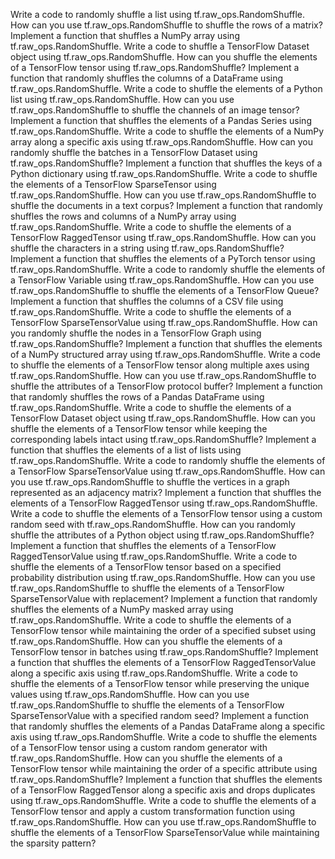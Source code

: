 Write a code to randomly shuffle a list using tf.raw_ops.RandomShuffle.
How can you use tf.raw_ops.RandomShuffle to shuffle the rows of a matrix?
Implement a function that shuffles a NumPy array using tf.raw_ops.RandomShuffle.
Write a code to shuffle a TensorFlow Dataset object using tf.raw_ops.RandomShuffle.
How can you shuffle the elements of a TensorFlow tensor using tf.raw_ops.RandomShuffle?
Implement a function that randomly shuffles the columns of a DataFrame using tf.raw_ops.RandomShuffle.
Write a code to shuffle the elements of a Python list using tf.raw_ops.RandomShuffle.
How can you use tf.raw_ops.RandomShuffle to shuffle the channels of an image tensor?
Implement a function that shuffles the elements of a Pandas Series using tf.raw_ops.RandomShuffle.
Write a code to shuffle the elements of a NumPy array along a specific axis using tf.raw_ops.RandomShuffle.
How can you randomly shuffle the batches in a TensorFlow Dataset using tf.raw_ops.RandomShuffle?
Implement a function that shuffles the keys of a Python dictionary using tf.raw_ops.RandomShuffle.
Write a code to shuffle the elements of a TensorFlow SparseTensor using tf.raw_ops.RandomShuffle.
How can you use tf.raw_ops.RandomShuffle to shuffle the documents in a text corpus?
Implement a function that randomly shuffles the rows and columns of a NumPy array using tf.raw_ops.RandomShuffle.
Write a code to shuffle the elements of a TensorFlow RaggedTensor using tf.raw_ops.RandomShuffle.
How can you shuffle the characters in a string using tf.raw_ops.RandomShuffle?
Implement a function that shuffles the elements of a PyTorch tensor using tf.raw_ops.RandomShuffle.
Write a code to randomly shuffle the elements of a TensorFlow Variable using tf.raw_ops.RandomShuffle.
How can you use tf.raw_ops.RandomShuffle to shuffle the elements of a TensorFlow Queue?
Implement a function that shuffles the columns of a CSV file using tf.raw_ops.RandomShuffle.
Write a code to shuffle the elements of a TensorFlow SparseTensorValue using tf.raw_ops.RandomShuffle.
How can you randomly shuffle the nodes in a TensorFlow Graph using tf.raw_ops.RandomShuffle?
Implement a function that shuffles the elements of a NumPy structured array using tf.raw_ops.RandomShuffle.
Write a code to shuffle the elements of a TensorFlow tensor along multiple axes using tf.raw_ops.RandomShuffle.
How can you use tf.raw_ops.RandomShuffle to shuffle the attributes of a TensorFlow protocol buffer?
Implement a function that randomly shuffles the rows of a Pandas DataFrame using tf.raw_ops.RandomShuffle.
Write a code to shuffle the elements of a TensorFlow Dataset object using tf.raw_ops.RandomShuffle.
How can you shuffle the elements of a TensorFlow tensor while keeping the corresponding labels intact using tf.raw_ops.RandomShuffle?
Implement a function that shuffles the elements of a list of lists using tf.raw_ops.RandomShuffle.
Write a code to randomly shuffle the elements of a TensorFlow SparseTensorValue using tf.raw_ops.RandomShuffle.
How can you use tf.raw_ops.RandomShuffle to shuffle the vertices in a graph represented as an adjacency matrix?
Implement a function that shuffles the elements of a TensorFlow RaggedTensor using tf.raw_ops.RandomShuffle.
Write a code to shuffle the elements of a TensorFlow tensor using a custom random seed with tf.raw_ops.RandomShuffle.
How can you randomly shuffle the attributes of a Python object using tf.raw_ops.RandomShuffle?
Implement a function that shuffles the elements of a TensorFlow RaggedTensorValue using tf.raw_ops.RandomShuffle.
Write a code to shuffle the elements of a TensorFlow tensor based on a specified probability distribution using tf.raw_ops.RandomShuffle.
How can you use tf.raw_ops.RandomShuffle to shuffle the elements of a TensorFlow SparseTensorValue with replacement?
Implement a function that randomly shuffles the elements of a NumPy masked array using tf.raw_ops.RandomShuffle.
Write a code to shuffle the elements of a TensorFlow tensor while maintaining the order of a specified subset using tf.raw_ops.RandomShuffle.
How can you shuffle the elements of a TensorFlow tensor in batches using tf.raw_ops.RandomShuffle?
Implement a function that shuffles the elements of a TensorFlow RaggedTensorValue along a specific axis using tf.raw_ops.RandomShuffle.
Write a code to shuffle the elements of a TensorFlow tensor while preserving the unique values using tf.raw_ops.RandomShuffle.
How can you use tf.raw_ops.RandomShuffle to shuffle the elements of a TensorFlow SparseTensorValue with a specified random seed?
Implement a function that randomly shuffles the elements of a Pandas DataFrame along a specific axis using tf.raw_ops.RandomShuffle.
Write a code to shuffle the elements of a TensorFlow tensor using a custom random generator with tf.raw_ops.RandomShuffle.
How can you shuffle the elements of a TensorFlow tensor while maintaining the order of a specific attribute using tf.raw_ops.RandomShuffle?
Implement a function that shuffles the elements of a TensorFlow RaggedTensor along a specific axis and drops duplicates using tf.raw_ops.RandomShuffle.
Write a code to shuffle the elements of a TensorFlow tensor and apply a custom transformation function using tf.raw_ops.RandomShuffle.
How can you use tf.raw_ops.RandomShuffle to shuffle the elements of a TensorFlow SparseTensorValue while maintaining the sparsity pattern?